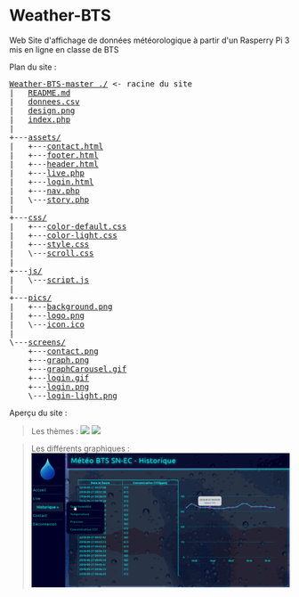 # Weather-BTS

Web Site d'affichage de données météorologique à partir d'un Rasperry Pi 3 mis en ligne en classe de BTS

Plan du site :
<pre>
<a href="https://github.com/Tracks12/Weather-BTS/">Weather-BTS-master ./</a> <- racine du site
|   <a href="https://github.com/Tracks12/Weather-BTS/blob/master/README.md">README.md</a>
|   <a href="https://github.com/Tracks12/Weather-BTS/blob/master/donnees.csv">donnees.csv</a>
|   <a href="https://github.com/Tracks12/Weather-BTS/blob/master/design.png">design.png</a>
|   <a href="https://github.com/Tracks12/Weather-BTS/blob/master/index.php">index.php</a>
|
+---<a href="https://github.com/Tracks12/Weather-BTS/tree/master/assets/">assets/</a>
|   +---<a href="https://github.com/Tracks12/Weather-BTS/blob/master/assets/contact.html">contact.html</a>
|   +---<a href="https://github.com/Tracks12/Weather-BTS/blob/master/assets/footer.html">footer.html</a>
|   +---<a href="https://github.com/Tracks12/Weather-BTS/blob/master/assets/header.html">header.html</a>
|   +---<a href="https://github.com/Tracks12/Weather-BTS/blob/master/assets/live.php">live.php</a>
|   +---<a href="https://github.com/Tracks12/Weather-BTS/blob/master/assets/login.html">login.html</a>
|   +---<a href="https://github.com/Tracks12/Weather-BTS/blob/master/assets/nav.php">nav.php</a>
|   \---<a href="https://github.com/Tracks12/Weather-BTS/blob/master/assets/story.php">story.php</a>
|
+---<a href="https://github.com/Tracks12/Weather-BTS/tree/master/css/">css/</a>
|   +---<a href="https://github.com/Tracks12/Weather-BTS/blob/master/css/color-default.css">color-default.css</a>
|   +---<a href="https://github.com/Tracks12/Weather-BTS/blob/master/css/color-light.css">color-light.css</a>
|   +---<a href="https://github.com/Tracks12/Weather-BTS/blob/master/css/style.css">style.css</a>
|   \---<a href="https://github.com/Tracks12/Weather-BTS/blob/master/css/scroll.css">scroll.css</a>
|
+---<a href="https://github.com/Tracks12/Weather-BTS/tree/master/js/">js/</a>
|   \---<a href="https://github.com/Tracks12/Weather-BTS/blob/master/js/script.js">script.js</a>
|
+---<a href="https://github.com/Tracks12/Weather-BTS/tree/master/pics/">pics/</a>
|   +---<a href="https://github.com/Tracks12/Weather-BTS/blob/master/pics/background.png">background.png</a>
|   +---<a href="https://github.com/Tracks12/Weather-BTS/blob/master/pics/logo.png">logo.png</a>
|   \---<a href="https://github.com/Tracks12/Weather-BTS/blob/master/pics/icon.ico">icon.ico</a>
|
\---<a href="https://github.com/Tracks12/Weather-BTS/tree/master/screens/">screens/</a>
    +---<a href="https://github.com/Tracks12/Weather-BTS/blob/master/screens/contact.png">contact.png</a>
    +---<a href="https://github.com/Tracks12/Weather-BTS/blob/master/screens/graph.png">graph.png</a>
    +---<a href="https://github.com/Tracks12/Weather-BTS/blob/master/screens/graphCarousel.gif">graphCarousel.gif</a>
    +---<a href="https://github.com/Tracks12/Weather-BTS/blob/master/screens/login.gif">login.gif</a>
    +---<a href="https://github.com/Tracks12/Weather-BTS/blob/master/screens/login.png">login.png</a>
    \---<a href="https://github.com/Tracks12/Weather-BTS/blob/master/screens/login-light.png">login-light.png</a>
</pre>

Aperçu du site :

> Les thèmes :
> <img type="image/png" src="https://raw.githubusercontent.com/Tracks12/Weather-BTS/master/screens/login.png" />
> <img type="image/png" src="https://raw.githubusercontent.com/Tracks12/Weather-BTS/master/screens/login-light.png" />

> Les différents graphiques :
> <img type="image/png" src="https://raw.githubusercontent.com/Tracks12/Weather-BTS/master/screens/graphCarousel.gif" />

